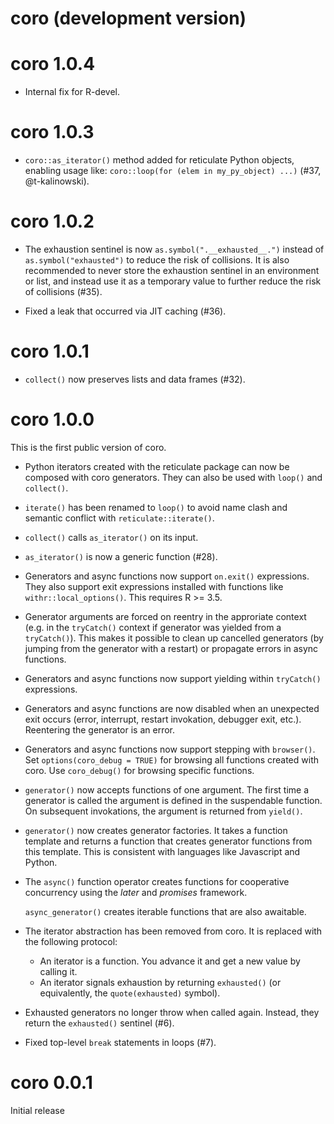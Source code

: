 # coro (development version)

# coro 1.0.4

* Internal fix for R-devel.


# coro 1.0.3

* `coro::as_iterator()` method added for reticulate Python objects,
  enabling usage like: `coro::loop(for (elem in my_py_object) ...)`
  (#37, @t-kalinowski).


# coro 1.0.2

* The exhaustion sentinel is now `as.symbol(".__exhausted__.")`
  instead of `as.symbol("exhausted")` to reduce the risk of
  collisions. It is also recommended to never store the exhaustion
  sentinel in an environment or list, and instead use it as a
  temporary value to further reduce the risk of collisions (#35).

* Fixed a leak that occurred via JIT caching (#36).


# coro 1.0.1

* `collect()` now preserves lists and data frames (#32).


# coro 1.0.0

This is the first public version of coro.

* Python iterators created with the reticulate package can now be
  composed with coro generators. They can also be used with `loop()`
  and `collect()`.

* `iterate()` has been renamed to `loop()` to avoid name clash and
  semantic conflict with `reticulate::iterate()`.

* `collect()` calls `as_iterator()` on its input.

* `as_iterator()` is now a generic function (#28).

* Generators and async functions now support `on.exit()`
  expressions. They also support exit expressions installed with
  functions like `withr::local_options()`. This requires R >= 3.5.

* Generator arguments are forced on reentry in the approriate context
  (e.g. in the `tryCatch()` context if generator was yielded from a
  `tryCatch()`). This makes it possible to clean up cancelled
  generators (by jumping from the generator with a restart) or
  propagate errors in async functions.

* Generators and async functions now support yielding within
  `tryCatch()` expressions.

* Generators and async functions are now disabled when an unexpected
  exit occurs (error, interrupt, restart invokation, debugger exit,
  etc.). Reentering the generator is an error.

* Generators and async functions now support stepping with
  `browser()`. Set `options(coro_debug = TRUE)` for browsing all
  functions created with coro. Use `coro_debug()` for browsing
  specific functions.

* `generator()` now accepts functions of one argument. The first time
  a generator is called the argument is defined in the suspendable
  function. On subsequent invokations, the argument is returned from
  `yield()`.

* `generator()` now creates generator factories. It takes a function
  template and returns a function that creates generator functions
  from this template. This is consistent with languages like
  Javascript and Python.

* The `async()` function operator creates functions for cooperative
  concurrency using the _later_ and _promises_ framework.

  `async_generator()` creates iterable functions that are also
  awaitable.

* The iterator abstraction has been removed from coro. It is
  replaced with the following protocol:

  - An iterator is a function. You advance it and get a new value by
    calling it.
  - An iterator signals exhaustion by returning `exhausted()` (or
    equivalently, the `quote(exhausted)` symbol).

* Exhausted generators no longer throw when called again. Instead,
  they return the `exhausted()` sentinel (#6).

* Fixed top-level `break` statements in loops (#7).


# coro 0.0.1

Initial release
